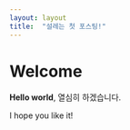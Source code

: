 ```yaml
---
layout: layout
title:  "설레는 첫 포스팅!"
---
```


# Welcome

**Hello world**, 열심히 하겠습니다.

I hope you like it!
